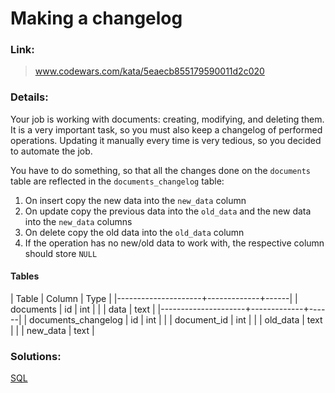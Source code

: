 # Making a changelog

### Link:

> www.codewars.com/kata/5eaecb855179590011d2c020

### Details:

Your job is working with documents: creating, modifying, and deleting them. It is a very important task, so you must also keep a changelog of performed operations. Updating it manually every time is very tedious, so you decided to automate the job.

You have to do something, so that all the changes done on the `documents` table are reflected in the `documents_changelog` table:

1. On insert copy the new data into the `new_data` column
1. On update copy the previous data into the `old_data` and the new data into the `new_data` columns
1. On delete copy the old data into the `old_data` column
1. If the operation has no new/old data to work with, the respective column should store `NULL`

#### Tables

| Table | Column | Type |
|---------------------+-------------+------|
| documents | id | int |
| | data | text |
|---------------------+-------------+------|
| documents_changelog | id | int |
| | document_id | int |
| | old_data | text |
| | new_data | text |

### Solutions:

[SQL](https://github.com/CrappyCodeMaker/CODEWARS/blob/main/7%20kyu/Evens%20and%20Odds/Solution/JS.js)
